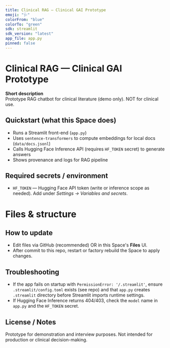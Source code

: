 ```yaml
---
title: Clinical RAG — Clinical GAI Prototype
emoji: "🩺"
colorFrom: "blue"
colorTo: "green"
sdk: streamlit
sdk_version: "latest"
app_file: app.py
pinned: false
---
```


# Clinical RAG — Clinical GAI Prototype

**Short description**  
Prototype RAG chatbot for clinical literature (demo only). NOT for clinical use.

## Quickstart (what this Space does)
- Runs a Streamlit front-end (`app.py`)
- Uses `sentence-transformers` to compute embeddings for local docs (`data/docs.jsonl`)
- Calls Hugging Face Inference API (requires `HF_TOKEN` secret) to generate answers
- Shows provenance and logs for RAG pipeline

## Required secrets / environment
- `HF_TOKEN` — Hugging Face API token (write or inference scope as needed). Add under *Settings → Variables and secrets*.

# Files & structure


## How to update
- Edit files via GitHub (recommended) OR in this Space's **Files** UI.
- After commit to this repo, restart or factory rebuild the Space to apply changes.

## Troubleshooting
- If the app fails on startup with `PermissionError: '/.streamlit'`, ensure `.streamlit/config.toml` exists (see repo) and that `app.py` creates `.streamlit` directory before Streamlit imports runtime settings.
- If Hugging Face Inference returns 404/403, check the `model` name in `app.py` and the `HF_TOKEN` secret.

## License / Notes
Prototype for demonstration and interview purposes. Not intended for production or clinical decision-making.

